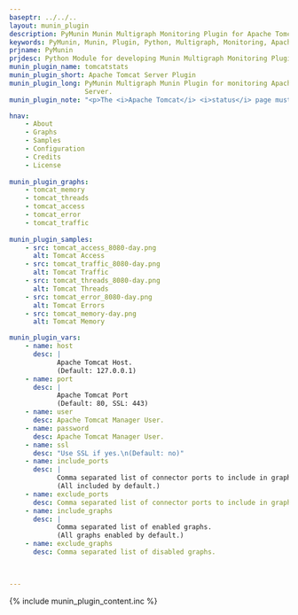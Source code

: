 ```yaml
---
baseptr: ../../..
layout: munin_plugin
description: PyMunin Munin Multigraph Monitoring Plugin for Apache Tomcat Server in Python.
keywords: PyMunin, Munin, Plugin, Python, Multigraph, Monitoring, Apache, Tomcat, Application Server
prjname: PyMunin
prjdesc: Python Module for developing Munin Multigraph Monitoring Plugins
munin_plugin_name: tomcatstats
munin_plugin_short: Apache Tomcat Server Plugin
munin_plugin_long: PyMunin Multigraph Munin Plugin for monitoring Apache Tomcat 
                   Server.
munin_plugin_note: "<p>The <i>Apache Tomcat</i> <i>status</i> page must be configured and it must be accesible using credentials registered in <i>Plugin Configuration</i>.\nConfiguration example from <i>tomcat-users.xml</i>:\n<pre>&lt;user username=\"munin\" password=\"********\" roles=\"standard,manager\"/&gt;</pre></p>"

hnav:
    - About
    - Graphs
    - Samples
    - Configuration
    - Credits
    - License
                   
munin_plugin_graphs:
    - tomcat_memory
    - tomcat_threads
    - tomcat_access
    - tomcat_error
    - tomcat_traffic
    
munin_plugin_samples:
    - src: tomcat_access_8080-day.png
      alt: Tomcat Access
    - src: tomcat_traffic_8080-day.png
      alt: Tomcat Traffic
    - src: tomcat_threads_8080-day.png
      alt: Tomcat Threads
    - src: tomcat_error_8080-day.png
      alt: Tomcat Errors
    - src: tomcat_memory-day.png
      alt: Tomcat Memory

munin_plugin_vars:
    - name: host
      desc: |
            Apache Tomcat Host.
            (Default: 127.0.0.1)
    - name: port
      desc: |
            Apache Tomcat Port
            (Default: 80, SSL: 443)
    - name: user
      desc: Apache Tomcat Manager User.
    - name: password
      desc: Apache Tomcat Manager User.
    - name: ssl
      desc: "Use SSL if yes.\n(Default: no)"
    - name: include_ports
      desc: |
            Comma separated list of connector ports to include in graphs.
            (All included by default.)
    - name: exclude_ports
      desc: Comma separated list of connector ports to include in graphs.
    - name: include_graphs
      desc: |
            Comma separated list of enabled graphs.
            (All graphs enabled by default.)
    - name: exclude_graphs
      desc: Comma separated list of disabled graphs.


    
---
```


{% include munin_plugin_content.inc %}
